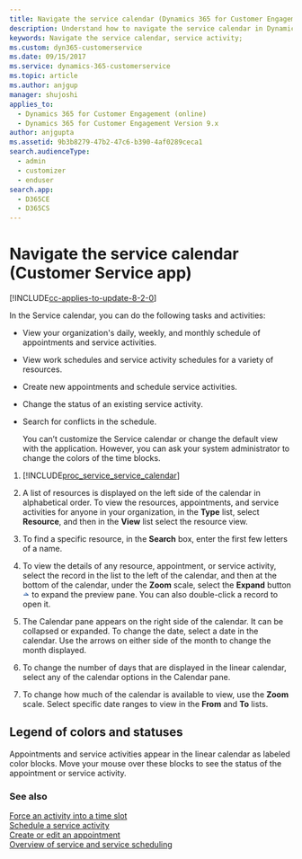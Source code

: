 ```yaml
---
title: Navigate the service calendar (Dynamics 365 for Customer Engagement for Customer Service) | MicrosoftDocs
description: Understand how to navigate the service calendar in Dynamics 365 for Customer Engagement for Customer Service
keywords: Navigate the service calendar, service activity;
ms.custom: dyn365-customerservice
ms.date: 09/15/2017
ms.service: dynamics-365-customerservice
ms.topic: article
ms.author: anjgup
manager: shujoshi
applies_to: 
  - Dynamics 365 for Customer Engagement (online)
  - Dynamics 365 for Customer Engagement Version 9.x
author: anjgupta
ms.assetid: 9b3b8279-47b2-47c6-b390-4af0289ceca1
search.audienceType: 
  - admin
  - customizer
  - enduser
search.app: 
  - D365CE
  - D365CS
---
```


# Navigate the service calendar (Customer Service app)

[!INCLUDE[cc-applies-to-update-8-2-0](../includes/cc_applies_to_update_8_2_0.md)]

In the Service calendar, you can do the following tasks and activities:  
  
- View your organization's daily, weekly, and monthly schedule of appointments and service activities.  
  
- View work schedules and service activity schedules for a variety of resources.  
  
- Create new appointments and schedule service activities.  
  
- Change the status of an existing service activity.  
  
- Search for conflicts in the schedule.  
  
  You can’t customize the Service calendar or change the default view with the application. However, you can ask your system administrator to change the colors of the time blocks.  
  
1. [!INCLUDE[proc_service_service_calendar](../includes/proc-service-service-calendar.md)]  
  
2. A list of resources is displayed on the left side of the calendar in alphabetical order. To view the resources, appointments, and service activities for anyone in your organization, in the **Type** list, select **Resource**, and then in the **View** list select the resource view.  
  
3. To find a specific resource, in the **Search** box, enter the first few letters of a name.  
  
4. To view the details of any resource, appointment, or service activity, select the record in the list to the left of the calendar, and then at the bottom of the calendar, under the **Zoom** scale, select the **Expand** button ![arrow&#95;up&#95;blue](../customer-service/media/crm-ua-arrow-up-blue.gif "arrow_up_blue") to expand the preview pane. You can also double-click a record to open it.  
  
5. The Calendar pane appears on the right side of the calendar. It can be collapsed or expanded. To change the date, select a date in the calendar. Use the arrows on either side of the month to change the month displayed.  
  
6. To change the number of days that are displayed in the linear calendar, select any of the calendar options in the Calendar pane.  
  
7. To change how much of the calendar is available to view, use the **Zoom** scale. Select specific date ranges to view in the **From** and **To** lists.  
  
## Legend of colors and statuses  
 Appointments and service activities appear in the linear calendar as labeled color blocks. Move your mouse over these blocks to see the status of the appointment or service activity.  
  
### See also  
 [Force an activity into a time slot](../customer-service/create-service-activity-without-checking-conflicts-cs-app.md)   
 [Schedule a service activity](../customer-service/schedule-service-activity-cs-app.md)   
 [Create or edit an appointment](../basics/create-edit-appointment.md)   
 [Overview of service and service scheduling](basics-service-service-scheduling.md)
